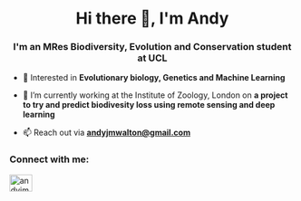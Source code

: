 <h1 align="center">Hi there 👋, I'm Andy</h1>
<h3 align="center">I'm an MRes Biodiversity, Evolution and Conservation student at UCL</h3>

- 🧬 Interested in **Evolutionary biology, Genetics and Machine Learning**

- 🌱 I’m currently working at the Institute of Zoology, London on **a project to try and predict biodivesity loss using remote sensing and deep learning**

- 📫 Reach out via **andyjmwalton@gmail.com**

<h3 align="left">Connect with me:</h3>
<p align="left">
<a href="https://twitter.com/andyjmwalton" target="blank"><img align="center" src="https://raw.githubusercontent.com/rahuldkjain/github-profile-readme-generator/master/src/images/icons/Social/twitter.svg" alt="andyjmwalton" height="30" width="40" /></a>
</p>
